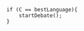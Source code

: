 	if (C == bestLanguage){
  		startDebate();
	}
<!---
NoahBraasch/NoahBraasch is a ✨ special ✨ repository because its `README.md` (this file) appears on your GitHub profile.
You can click the Preview link to take a look at your changes.
--->
